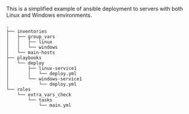 This is a simplified example of ansible deployment to servers with both Linux and Windows environments.
```
.
├── inventories
│   ├── group_vars
│   │   ├── linux
│   │   └── windows
│   └── main-hosts
├── playbooks
│   └── deploy
│       ├── linux-service1
│       │   └── deploy.yml
│       └── windows-service1
│           └── deploy.yml
└── roles
    └── extra_vars_check
        └── tasks
            └── main.yml
```
